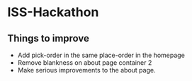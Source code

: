 # ISS-Hackathon

## Things to improve
- Add pick-order in the same place-order in the homepage
- Remove blankness on about page container 2
- Make serious improvements to the about page.

